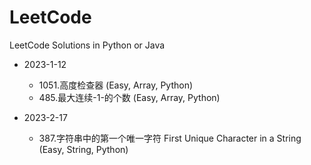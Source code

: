 # LeetCode
LeetCode Solutions in Python or Java
- 2023-1-12
    - 1051.高度检查器 (Easy, Array, Python)
    - 485.最大连续-1-的个数 (Easy, Array, Python)
    
- 2023-2-17
    - 387.字符串中的第一个唯一字符 First Unique Character in a String (Easy, String, Python)